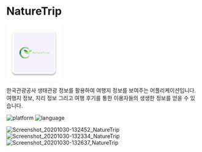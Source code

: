 # NatureTrip

![](https://github.com/hirundos/NatureTrip/blob/master/app/src/main/res/mipmap-xxhdpi/ic_launcher.png)

한국관광공사 생태관광 정보를 활용하여 여행지 정보를 보여주는 어플리케이션입니다.
여행지 정보, 지리 정보 그리고 여행 후기를 통한 이용자들의 생생한 정보를 얻을 수 있습니다.

![platform](https://img.shields.io/badge/platform-android-green)
![language](https://img.shields.io/badge/language-kotlin-orange)

![Screenshot_20201030-132452_NatureTrip](https://user-images.githubusercontent.com/64885411/97664723-f1096d00-1abd-11eb-8662-edf35288bd8c.jpg)
![Screenshot_20201030-132334_NatureTrip](https://user-images.githubusercontent.com/64885411/97665084-08e0f100-1abe-11eb-9c8f-f16bd5dd99bc.jpg)
![Screenshot_20201030-132637_NatureTrip](https://user-images.githubusercontent.com/64885411/97665209-388ff900-1abe-11eb-9b35-38e4b459677c.jpg)


